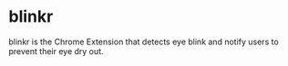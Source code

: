 # blinkr
blinkr is the Chrome Extension that detects eye blink and notify users to prevent their eye dry out.
